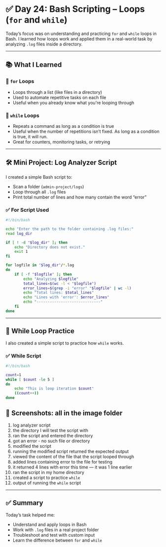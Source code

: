 # ✅ Day 24: Bash Scripting – Loops (`for` and `while`)

Today’s focus was on understanding and practicing `for` and `while` loops in Bash. I learned how loops work and applied them in a real-world task by analyzing `.log` files inside a directory.

---

## 📚 What I Learned

### 🔁 `for` Loops
- Loops through a list (like files in a directory)
- Used to automate repetitive tasks on each file
- Useful when you already know what you're looping through

### 🔁 `while` Loops
- Repeats a command as long as a condition is true
- Useful when the number of repetitions isn’t fixed. As long as a condition is true, it will run.
- Great for counters, monitoring tasks, or retrying

---

## 🛠️ Mini Project: Log Analyzer Script

I created a simple Bash script to:
- Scan a folder (`admin-project/logs`)
- Loop through all `.log` files
- Print total number of lines and how many contain the word “error”

### ✅ For Script Used
```bash
#!/bin/bash

echo "Enter the path to the folder containing .log files:"
read log_dir

if [ ! -d "$log_dir" ]; then
    echo "Directory does not exist."
    exit 1
fi

for logfile in "$log_dir"/*.log
do
    if [ -f "$logfile" ]; then
        echo "Analyzing $logfile"
        total_lines=$(wc -l < "$logfile")
        error_lines=$(grep -i "error" "$logfile" | wc -l)
        echo "Total lines: $total_lines"
        echo "Lines with 'error': $error_lines"
        echo "-----------------------------"
    fi
done
```

---

## 🔂 While Loop Practice

I also created a simple script to practice how `while` works.

### ✅ While Script
```bash
#!/bin/bash

count=1
while [ $count -le 5 ]
do
    echo "This is loop iteration $count"
    ((count++))
done
```


## 📸 Screenshots: all in the image folder

1. log analyzer script  
2. the directory I will test the script with  
3. ran the script and entered the directory  
4. got an error - no such file or directory  
5. modified the script  
6. running the modified script returned the expected output  
7. viewed the content of the file that the script looped through
8. added lines containing error to the file for testing  
9. it returned 4 lines with error this time — it was 1 line earlier  
10. ran the script in my home directory  
11. created a script to practice `while`  
12. output of running the `while` script  
---

## ✅ Summary

Today’s task helped me:
- Understand and apply loops in Bash
- Work with `.log` files in a real project folder
- Troubleshoot and test with custom input
- Learn the difference between `for` and `while`

